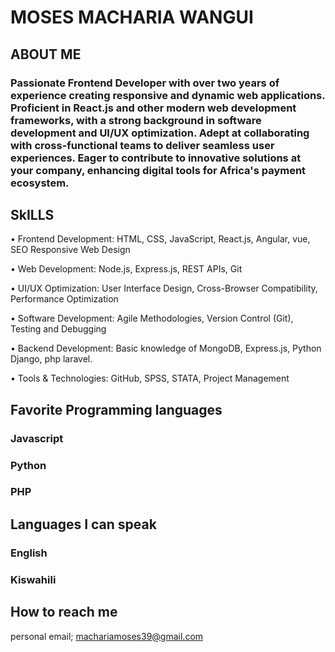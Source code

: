 # MOSES MACHARIA WANGUI

## ABOUT ME 
### Passionate Frontend Developer with over two years of experience creating responsive and dynamic web applications. Proficient in React.js and other modern web development frameworks, with a strong background in software development and UI/UX optimization. Adept at collaborating with cross-functional teams to deliver seamless user experiences. Eager to contribute to innovative solutions at your company, enhancing digital tools for Africa's payment ecosystem.

## SkILLS

•	Frontend Development: HTML, CSS, JavaScript, React.js, Angular, vue, SEO Responsive Web Design

•	Web Development: Node.js, Express.js, REST APIs, Git

•	UI/UX Optimization: User Interface Design, Cross-Browser Compatibility, Performance Optimization

•	Software Development: Agile Methodologies, Version Control (Git), Testing and Debugging

•	Backend Development: Basic knowledge of MongoDB, Express.js, Python Django, php laravel.

•	Tools & Technologies: GitHub, SPSS, STATA, Project Management

## Favorite Programming languages
### Javascript
### Python 
### PHP
## Languages I can speak
### English
### Kiswahili
## How to reach me
personal email; machariamoses39@gmail.com 

<!--
**MACHMOSES/MACHMOSES** is a ✨ _special_ ✨ repository because its `README.md` (this file) appears on your GitHub profile.

Here are some ideas to get you started:

- 🔭 I’m currently working on ...
- 🌱 I’m currently learning ...
- 👯 I’m looking to collaborate on ...
- 🤔 I’m looking for help with ...
- 💬 Ask me about ...
- 📫 How to reach me: ...
- 😄 Pronouns: ...
- ⚡ Fun fact: ...
-->
